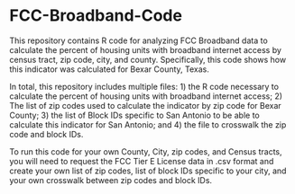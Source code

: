 # FCC-Broadband-Code
This repository contains R code for analyzing FCC Broadband data to calculate the percent of housing units with broadband internet access by census tract, zip code, city, and county. Specifically, this code shows how this indicator was calculated for Bexar County, Texas. 

In total, this repository includes multiple files: 1) the R code necessary to calculate the percent of housing units with broadband internet access; 2) The list of zip codes used to calculate the indicator by zip code for Bexar County; 3) the list of Block IDs specific to San Antonio to be able to calculate this indicator for San Antonio; and 4) the file to crosswalk the zip code and block IDs.

To run this code for your own County, City, zip codes, and Census tracts, you will need to request the FCC Tier E License data in .csv format and create your own list of zip codes, list of block IDs specific to your city, and your own crosswalk between zip codes and block IDs.
